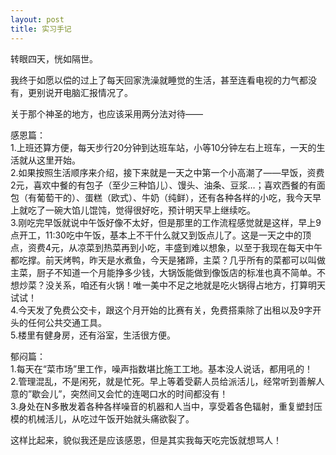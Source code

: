 ```yaml
---
layout: post
title: 实习手记
---
```


<p>转眼四天，恍如隔世。</p>
<p>我终于如愿以偿的过上了每天回家洗澡就睡觉的生活，甚至连看电视的力气都没有，更别说开电脑汇报情况了。</p>
<p>关于那个神圣的地方，也应该采用两分法对待——</p>
<p>感恩篇：<br />
1.上班还算方便，每天步行20分钟到达班车站，小等10分钟左右上班车，一天的生活就从这里开始。<br />
2.如果按照生活顺序来介绍，接下来就是一天之中第一个小高潮了——早饭，资费2元，喜欢中餐的有包子（至少三种馅儿）、馒头、油条、豆浆&#8230;；喜欢西餐的有面包（有葡萄干的）、蛋糕（欧式）、牛奶（纯鲜），还有各种各样的小吃，我今天早上就吃了一碗大馅儿馄饨，觉得很好吃，预计明天早上继续吃。<br />
3.刚吃完早饭就说中午饭好像不太好，但是那里的工作流程感觉就是这样，早上9点开工，11:30吃中午饭，基本上不干什么就又到饭点儿了。这是一天之中的顶点，资费4元，从凉菜到热菜再到小吃，丰盛到难以想象，以至于我现在每天中午都吃撑。前天烤鸭，昨天是水煮鱼，今天是猪蹄，主菜？几乎所有的菜都可以叫做主菜，厨子不知道一个月能挣多少钱，大锅饭能做到像饭店的标准也真不简单。不想炒菜？没关系，咱还有火锅！唯一美中不足之地就是吃火锅得占地方，打算明天试试！<br />
4.今天发了免费公交卡，跟这个月开始的比赛有关，免费搭乘除了出租以及9字开头的任何公共交通工具。<br />
5.楼里有健身房，还有浴室，生活很方便。</p>
<p>郁闷篇：<br />
1.每天在“菜市场”里工作，噪声指数堪比施工工地。基本没人说话，都用吼的！<br />
2.管理混乱，不是闲死，就是忙死。早上等着受薪人员给派活儿，经常听到善解人意的&#8221;歇会儿&#8221;，突然间又会忙的连喝口水的时间都没有！<br />
3.身处在N多散发着各种各样噪音的机器和人当中，享受着各色辐射，重复塑封压模的机械活儿，从吃过午饭开始就头痛欲裂了。</p>
<p>这样比起来，貌似我还是应该感恩，但是其实我每天吃完饭就想骂人！
</p>
